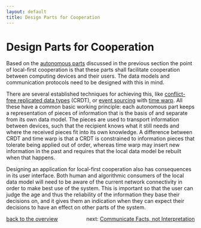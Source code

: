 ```yaml
---
layout: default
title: Design Parts for Cooperation
---
```


# Design Parts for Cooperation

Based on the [autonomous parts](autonomy.html) discussed in the previous section the point of local-first cooperation is that these parts shall facilitate cooperation between computing devices and their users.
The data models and communication protocols need to be designed with this in mind.

There are several established techniques for achieving this, like [conflict-free replicated data types](https://en.wikipedia.org/wiki/Conflict-free_replicated_data_type) (CRDT), or [event sourcing](https://martinfowler.com/eaaDev/EventSourcing.html) with [time warp](https://dl.acm.org/doi/10.1145/62297.62392).
All these have a common basic working principle:
each autonomous part keeps a representation of pieces of information that is the basis of and separate from its own data model.
The pieces are used to transport information between devices, such that the recipient knows what it still needs and where the received pieces fit into its own knowledge.
A difference between CRDT and time warp is that a CRDT is constrained to information pieces that tolerate being applied out of order, whereas time warp may insert new information in the past and requires that the local data model be rebuilt when that happens.

Designing an application for local-first cooperation also has consequences in its user interface.
Both human and algorithmic consumers of the local data model will need to be aware of the current network connectivity in order to make best use of the system.
This is important so that the user can judge the age and thus the reliability of the information they base their decisions on, and it gives them an indication when they can expect their decisions to have an effect on other parts of the system.

<div style="float:right">next: <a href="communicate-facts.html">Communicate Facts, not Interpretation</a></div>
<div style="float:left"><a href="/#local-first-cooperation-principles">back to the overview</a></div>
<div style="clear:both">
